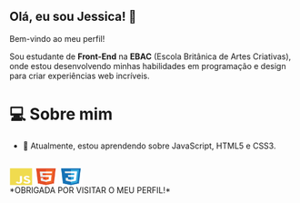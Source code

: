 ## Olá, eu sou Jessica! 👋

Bem-vindo ao meu perfil!

Sou estudante de **Front-End** na **EBAC** (Escola Britânica de Artes Criativas), onde estou desenvolvendo minhas habilidades em programação e design para criar experiências web incríveis. 

# 💻 Sobre mim

- 🔭 Atualmente, estou aprendendo sobre JavaScript, HTML5 e CSS3.

<div style="display: inline_block"><br>
  <img align="center" alt="Rafa-Js" height="30" width="40" src="https://raw.githubusercontent.com/devicons/devicon/master/icons/javascript/javascript-plain.svg">
  <img align="center" alt="Rafa-HTML" height="30" width="40" src="https://raw.githubusercontent.com/devicons/devicon/master/icons/html5/html5-original.svg">
  <img align="center" alt="Rafa-CSS" height="30" width="40" src="https://raw.githubusercontent.com/devicons/devicon/master/icons/css3/css3-original.svg">
  
</div>
*OBRIGADA POR VISITAR O MEU PERFIL!*